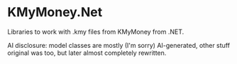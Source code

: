 # KMyMoney.Net

Libraries to work with .kmy files from KMyMoney from .NET.

AI disclosure: model classes are mostly (I'm sorry) AI-generated, other stuff original was too, but later almost completely rewritten.
